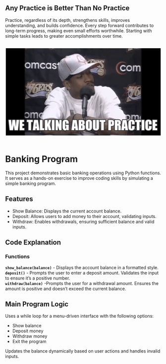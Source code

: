 ## Any Practice is Better Than No Practice
Practice, regardless of its depth, strengthens skills, improves understanding, and builds confidence. Every step forward contributes to long-term progress, making even small efforts worthwhile. Starting with simple tasks leads to greater accomplishments over time.

<br>
<div align="center">
    <img src="https://raw.githubusercontent.com/BrunosCodeLab/Images/refs/heads/main/Practice_BankingProgram/Iverson%20Practice.gif" alt="Banner" width="500" />
</div> 
<br>

# Banking Program 

This project demonstrates basic banking operations using Python functions. It serves as a hands-on exercise to improve coding skills by simulating a simple banking program.

## Features
- Show Balance: Displays the current account balance.
- Deposit: Allows users to add money to their account, validating inputs.
- Withdraw: Enables withdrawals, ensuring sufficient balance and valid inputs.

## Code Explanation <br>
### Functions
**`show_balance(balance)`** - Displays the account balance in a formatted style. <br>
**`deposit()`** - Prompts the user to enter a deposit amount. Validates the input to ensure it’s a positive number. <br>
**`withdraw(balance)`** -Prompts the user for a withdrawal amount. Ensures the amount is positive and doesn’t exceed the current balance. <br>

## Main Program Logic
Uses a while loop for a menu-driven interface with the following options:
- Show balance
- Deposit money
- Withdraw money
- Exit the program <br>

Updates the balance dynamically based on user actions and handles invalid inputs.
